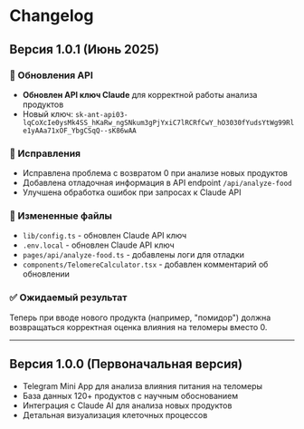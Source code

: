 # Changelog

## Версия 1.0.1 (Июнь 2025)

### 🔑 Обновления API
- **Обновлен API ключ Claude** для корректной работы анализа продуктов
- Новый ключ: `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`

### 🐛 Исправления
- Исправлена проблема с возвратом 0 при анализе новых продуктов
- Добавлена отладочная информация в API endpoint `/api/analyze-food`
- Улучшена обработка ошибок при запросах к Claude API

### 📁 Измененные файлы
- `lib/config.ts` - обновлен Claude API ключ
- `.env.local` - обновлен Claude API ключ
- `pages/api/analyze-food.ts` - добавлены логи для отладки
- `components/TelomereCalculator.tsx` - добавлен комментарий об обновлении

### ✅ Ожидаемый результат
Теперь при вводе нового продукта (например, "помидор") должна возвращаться корректная оценка влияния на теломеры вместо 0.

---

## Версия 1.0.0 (Первоначальная версия)
- Telegram Mini App для анализа влияния питания на теломеры
- База данных 120+ продуктов с научным обоснованием
- Интеграция с Claude AI для анализа новых продуктов
- Детальная визуализация клеточных процессов
